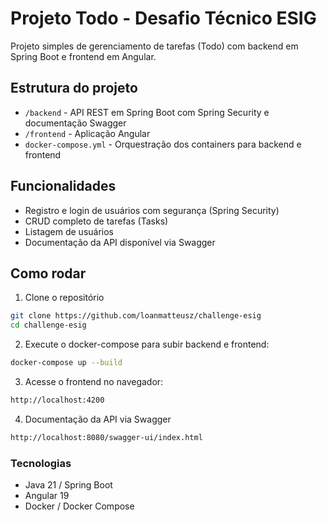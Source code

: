 # Projeto Todo - Desafio Técnico ESIG

Projeto simples de gerenciamento de tarefas (Todo) com backend em Spring Boot e frontend em Angular.

## Estrutura do projeto

- `/backend` - API REST em Spring Boot com Spring Security e documentação Swagger
- `/frontend` - Aplicação Angular
- `docker-compose.yml` - Orquestração dos containers para backend e frontend

## Funcionalidades

- Registro e login de usuários com segurança (Spring Security)
- CRUD completo de tarefas (Tasks)
- Listagem de usuários
- Documentação da API disponível via Swagger

## Como rodar

1. Clone o repositório

```bash
git clone https://github.com/loanmatteusz/challenge-esig
cd challenge-esig
```

2. Execute o docker-compose para subir backend e frontend:
```bash
docker-compose up --build
```

3. Acesse o frontend no navegador:
```bash
http://localhost:4200
```

4. Documentação da API via Swagger
```bash
http://localhost:8080/swagger-ui/index.html
```

### Tecnologias
- Java 21 / Spring Boot
- Angular 19
- Docker / Docker Compose
